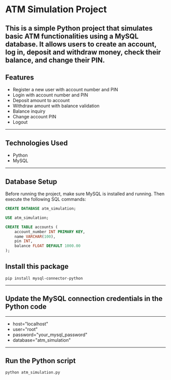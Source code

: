 #  ATM Simulation Project
This is a simple Python project that simulates basic ATM functionalities using a MySQL database. It allows users to create an account, log in, deposit and withdraw money, check their balance, and change their PIN.
---
## Features
- Register a new user with account number and PIN
- Login with account number and PIN
- Deposit amount to account
- Withdraw amount with balance validation
- Balance inquiry
- Change account PIN
- Logout
---
## Technologies Used
- Python
- MySQL
---
## Database Setup
Before running the project, make sure MySQL is installed and running. Then execute the following SQL commands:

```sql
CREATE DATABASE atm_simulation;

USE atm_simulation;

CREATE TABLE accounts (
    account_number INT PRIMARY KEY,
    name VARCHAR(100),
    pin INT,
    balance FLOAT DEFAULT 1000.00
);
```

## Install this package
```
pip install mysql-connector-python
```
---
## Update the MySQL connection credentials in the Python code
---
- host="localhost"
- user="root"
- password="your_mysql_password"
- database="atm_simulation"
---
## Run the Python script
```
python atm_simulation.py
```
